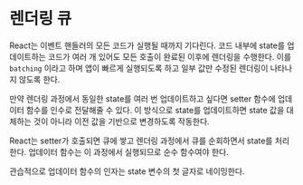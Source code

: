 # 렌더링 큐
React는 이벤트 핸들러의 모든 코드가 실행될 때까지 기다린다. 코드 내부에 state를 업데이트하는 코드가 여러 개 있어도 모든 호출이 완료된 이후에 렌더링을 수행한다. 이를 `batching` 이라고 하며 앱이 빠르게 실행되도록 하고 일부 값만 수정된 렌더링이 나타나지 않도록 한다.

만약 렌더링 과정에서 동일한 state를 여러 번 업데이트하고 싶다면 setter 함수에 업데이터 함수를 인수로 전달해줄 수 있다. 이 방식으로 state를 업데이트하면 state 값을 대체하는 것이 아니라 이전 값을 기반으로 변경하도록 작동한다.

React는 setter가 호출되면 큐에 쌓고 렌더링 과정에서 큐를 순회하면서 state를 처리한다. 업데이터 함수는 이 과정에서 실행되므로 순수 함수여야 한다.

관습적으로 업데이터 함수의 인자는 state 변수의 첫 글자로 네이밍한다.